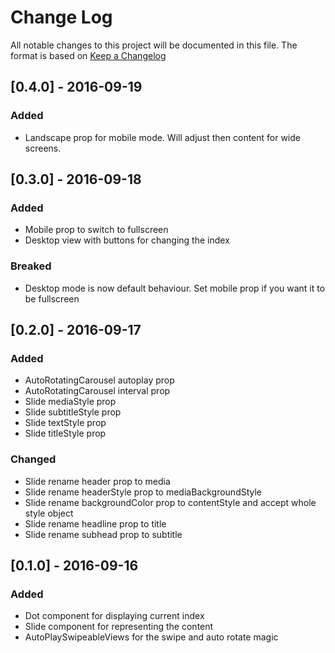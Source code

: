 # Change Log
All notable changes to this project will be documented in this file.
The format is based on [Keep a Changelog](http://keepachangelog.com/) 

## [0.4.0] - 2016-09-19
### Added
- Landscape prop for mobile mode. Will adjust then content for wide screens.

## [0.3.0] - 2016-09-18
### Added
- Mobile prop to switch to fullscreen
- Desktop view with buttons for changing the index

### Breaked
- Desktop mode is now default behaviour. Set mobile prop if you want it to be fullscreen

## [0.2.0] - 2016-09-17
### Added
- AutoRotatingCarousel autoplay prop
- AutoRotatingCarousel interval prop
- Slide mediaStyle prop
- Slide subtitleStyle prop
- Slide textStyle prop
- Slide titleStyle prop

### Changed
- Slide rename header prop to media
- Slide rename headerStyle prop to mediaBackgroundStyle
- Slide rename backgroundColor prop to contentStyle and accept whole style object
- Slide rename headline prop to title
- Slide rename subhead prop to subtitle

## [0.1.0] - 2016-09-16
### Added
- Dot component for displaying current index
- Slide component for representing the content
- AutoPlaySwipeableViews for the swipe and auto rotate magic